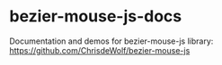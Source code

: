 # bezier-mouse-js-docs
Documentation and demos for bezier-mouse-js library: https://github.com/ChrisdeWolf/bezier-mouse-js 
